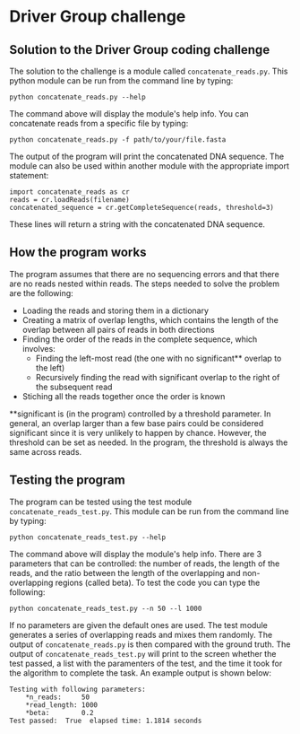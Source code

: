 Driver Group challenge
=====================

Solution to the Driver Group coding challenge
---------------------------------------

The solution to the challenge is a module called ```concatenate_reads.py```. This python module can be run from the command line by typing:

```
python concatenate_reads.py --help
``` 

The command above will display the module's help info. You can concatenate reads from a specific file by typing:

```
python concatenate_reads.py -f path/to/your/file.fasta
``` 

The output of the program will print the concatenated DNA sequence. The module can also be used within another module with the appropriate import statement:

```
import concatenate_reads as cr
reads = cr.loadReads(filename)
concatenated_sequence = cr.getCompleteSequence(reads, threshold=3)
```

These lines will return a string with the concatenated DNA sequence.


How the program works
---------------------

The program assumes that there are no sequencing errors and that there are no reads nested within reads. The steps needed to solve the problem are the following: 

 - Loading the reads and storing them in a dictionary
 - Creating a matrix of overlap lengths, which contains the length of the overlap between all pairs of reads in both directions
 - Finding the order of the reads in the complete sequence, which involves: 
    - Finding the left-most read (the one with no significant** overlap to the left) 
    - Recursively finding the read with significant overlap to the right of the subsequent read
 - Stiching all the reads together once the order is known

**significant is (in the program) controlled by a threshold parameter. In general, an overlap larger than a few base pairs could be considered significant since it is very unlikely to happen by chance. However, the threshold can be set as needed. In the program, the threshold is always the same across reads.

Testing the program
-------------------

The program can be tested using the test module ```concatenate_reads_test.py```. This module can be run from the command line by typing:

```
python concatenate_reads_test.py --help
```

The command above will display the module's help info. There are 3 parameters that can be controlled: the number of reads, the length of the reads, and the ratio between the length of the overlapping and non-overlapping regions (called beta). To test the code you can type the following:

```
python concatenate_reads_test.py --n 50 --l 1000 
```

If no parameters are given the default ones are used. The test module generates a series of overlapping reads and mixes them randomly. The output of ```concatenate_reads.py``` is then compared with the ground truth. The output of ```concatenate_reads_test.py``` will print to the screen whether the test passed, a list with the paramenters of the test, and the time it took for the algorithm to complete the task. An example output is shown below:

```
Testing with following parameters:
	*n_reads:     50
	*read_length: 1000
	*beta:        0.2
Test passed:  True  elapsed time: 1.1814 seconds
```
